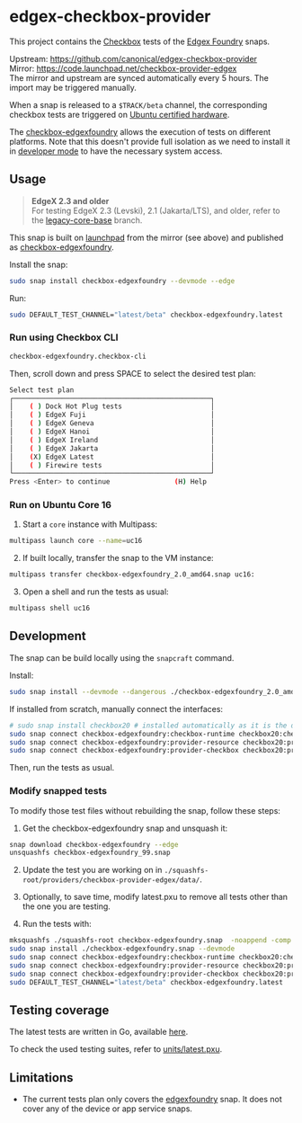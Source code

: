 # edgex-checkbox-provider

This project contains the [Checkbox](https://checkbox.readthedocs.io/en/latest/) tests of the [Edgex Foundry](https://docs.edgexfoundry.org/) snaps.

Upstream: https://github.com/canonical/edgex-checkbox-provider  
Mirror: https://code.launchpad.net/checkbox-provider-edgex  
The mirror and upstream are synced automatically every 5 hours. The import may be triggered manually.

When a snap is released to a `$TRACK/beta` channel, the corresponding checkbox tests are triggered on [Ubuntu certified hardware](https://ubuntu.com/certified).

The [checkbox-edgexfoundry](https://snapcraft.io/checkbox-edgexfoundry) allows the execution of tests on different platforms.
Note that this doesn't provide full isolation as we need to install it in [developer mode](https://snapcraft.io/docs/install-modes#heading--developer) to have the necessary system access.

## Usage
> **EdgeX 2.3 and older**  
> For testing EdgeX 2.3 (Levski), 2.1 (Jakarta/LTS), and older, refer to the [legacy-core-base](https://github.com/canonical/edgex-checkbox-provider/tree/legacy-core-base) branch.

This snap is built on
[launchpad](https://launchpad.net/~ce-certification-qa/+snap/checkbox-edgexfoundry-edge)
from the mirror (see above) and published as
[checkbox-edgexfoundry](https://snapcraft.io/checkbox-edgexfoundry).


Install the snap:
```bash
sudo snap install checkbox-edgexfoundry --devmode --edge
```

Run:
```bash
sudo DEFAULT_TEST_CHANNEL="latest/beta" checkbox-edgexfoundry.latest
```

### Run using Checkbox CLI
```bash
checkbox-edgexfoundry.checkbox-cli
```

Then, scroll down and press SPACE to select the desired test plan:
```bash
Select test plan
┌─────────────────────────────────────────────────┐
│    ( ) Dock Hot Plug tests                      │
│    ( ) EdgeX Fuji                               │
│    ( ) EdgeX Geneva                             │
│    ( ) EdgeX Hanoi                              │
│    ( ) EdgeX Ireland                            │
│    ( ) EdgeX Jakarta                            │
│    (X) EdgeX Latest                             │
│    ( ) Firewire tests                           │
└─────────────────────────────────────────────────┘
Press <Enter> to continue                (H) Help
```

### Run on Ubuntu Core 16

1. Start a `core` instance with Multipass:
```bash
multipass launch core --name=uc16
```

2. If built locally, transfer the snap to the VM instance:
```bash
multipass transfer checkbox-edgexfoundry_2.0_amd64.snap uc16:
```

3. Open a shell and run the tests as usual:
```bash
multipass shell uc16
```
## Development
The snap can be build locally using the `snapcraft` command.

Install:
```bash
sudo snap install --devmode --dangerous ./checkbox-edgexfoundry_2.0_amd64.snap
```

If installed from scratch, manually connect the interfaces:
```bash
# sudo snap install checkbox20 # installed automatically as it is the default provider for a few plugs
sudo snap connect checkbox-edgexfoundry:checkbox-runtime checkbox20:checkbox-runtime
sudo snap connect checkbox-edgexfoundry:provider-resource checkbox20:provider-resource
sudo snap connect checkbox-edgexfoundry:provider-checkbox checkbox20:provider-checkbox
```

Then, run the tests as usual.

### Modify snapped tests
To modify those test files without rebuilding the snap, follow these steps:
1. Get the checkbox-edgexfoundry snap and unsquash it:

```bash
snap download checkbox-edgexfoundry --edge
unsquashfs checkbox-edgexfoundry_99.snap 
```

2. Update the test you are working on in `./squashfs-root/providers/checkbox-provider-edgex/data/`.

3. Optionally, to save time, modify latest.pxu to remove all tests other than the one you are testing.

4. Run the tests with:

```bash
mksquashfs ./squashfs-root checkbox-edgexfoundry.snap  -noappend -comp xz -all-root -no-xattrs -no-fragments
sudo snap install ./checkbox-edgexfoundry.snap --devmode
sudo snap connect checkbox-edgexfoundry:checkbox-runtime checkbox20:checkbox-runtime
sudo snap connect checkbox-edgexfoundry:provider-resource checkbox20:provider-resource
sudo snap connect checkbox-edgexfoundry:provider-checkbox checkbox20:provider-checkbox
sudo DEFAULT_TEST_CHANNEL="latest/beta" checkbox-edgexfoundry.latest
```

## Testing coverage
The latest tests are written in Go, available [here](https://github.com/canonical/edgex-snap-testing/tree/main/test/suites).

To check the used testing suites, refer to [units/latest.pxu](units/latest.pxu).

## Limitations
- The current tests plan only covers the [edgexfoundry](https://snapcraft.io/edgexfoundry) snap. It does not cover any of the device or app service snaps.

